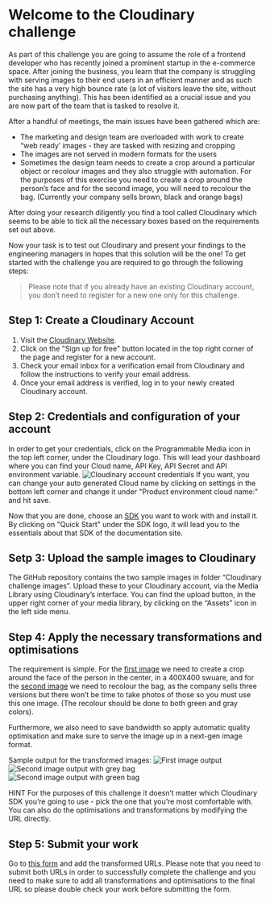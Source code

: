 # Welcome to the Cloudinary challenge

As part of this challenge you are going to assume the role of a frontend developer who has recently joined a prominent startup in the e-commerce space. After joining the business, you learn that the company is struggling with serving images to their end users in an efficient manner and as such the site has a very high bounce rate (a lot of visitors leave the site, without purchasing anything). This has been identified as a crucial issue and you are now part of the team that is tasked to resolve it.

After a handful of meetings, the main issues have been gathered which are:

- The marketing and design team are overloaded with work to create “web ready’ images - they are tasked with resizing and cropping
- The images are not served in modern formats for the users
- Sometimes the design team needs to create a crop around a particular object or recolour images and they also struggle with automation. For the purposes of this exercise you need to create a crop around the person’s face and for the second image, you will need to recolour the bag. (Currently your company sells brown, black and orange bags)


After doing your research diligently you find a tool called Cloudinary which seems to be able to tick all the necessary boxes based on the requirements set out above.

Now your task is to test out Cloudinary and present your findings to the engineering managers in hopes that this solution will be the one! 
To get started with the challenge you are required to go through the following steps:

> Please note that if you already have an existing Cloudinary account, you don’t need to register for a new one only for this challenge.


## Step 1: Create a Cloudinary Account

1. Visit the [Cloudinary Website](https://cloudinary.com).
2. Click on the "Sign up for free" button located in the top right corner of the page and register for a new account.
3. Check your email inbox for a verification email from Cloudinary and follow the instructions to verify your email address.
4. Once your email address is verified, log in to your newly created Cloudinary account.


## Step 2: Credentials and configuration of your account

In order to get your credentials, click on the Programmable Media icon in the top left corner, under the Cloudinary logo.
This will lead your dashboard where you can find your Cloud name, API Key, API Secret and API environment variable. 
![Cloudinary account credentials](https://cloudinary-res.cloudinary.com/image/upload/bo_1px_solid_gray/f_auto/q_auto/dpr_2,w_650/docs/prod_env_credentials.png)
If you want, you can change your auto generated Cloud name by clicking on settings in the bottom left corner and change it under "Product environment cloud name:" and hit save.

Now that you are done, choose an [SDK](https://cloudinary.com/documentation/cloudinary_sdks) you want to work with and install it. By clicking on "Quick Start" under the SDK logo, it will lead you to the essentials about that SDK of the documentation site.

## Setp 3: Upload the sample images to Cloudinary

The GitHub repository contains the two sample images in folder “Cloudinary challenge images”. Upload these to your Cloudinary account, via the Media Library using Cloudinary’s interface. You can find the upload button, in the upper right corner of your media library, by clicking on the “Assets” icon in the left side menu.

## Step 4: Apply the necessary transformations and optimisations

The requirement is simple. For the [first image](https://images.unsplash.com/photo-1495366691023-cc4eadcc2d7e?w=900&auto=format&fit=crop&q=60&ixlib=rb-4.0.3&ixid=M3wxMjA3fDB8MHxzZWFyY2h8OTF8fHBlcnNvbnxlbnwwfHwwfHx8MA%3D%3D) we need to create a crop around the face of the person in the center, in a 400X400 swuare, and for the [second image](https://images.unsplash.com/photo-1610152564587-03771716da38?w=900&auto=format&fit=crop&q=60&ixlib=rb-4.0.3&ixid=M3wxMjA3fDB8MHxzZWFyY2h8NHx8d29tYW4lMjB3aXRoJTIwYmFnfGVufDB8fDB8fHww) we need to recolour the bag, as the company sells three versions but there won’t be time to take photos of those so you must use this one image. (The recolour should be done to both green and gray colors). 
 
Furthermore, we also need to save bandwidth so apply automatic quality optimisation and make sure to serve the image up in a next-gen image format.

Sample output for the transformed images:
![First image output](https://res.cloudinary.com/balazs/image/upload/v1713441346/Cloudinary%20Challenge/photo-1495366691023-cc4eadcc2d7e_eolq2v_rzaekf.webp)
![Second image output with grey bag](https://res.cloudinary.com/balazs/image/upload/v1713441347/Cloudinary%20Challenge/gabrielle-henderson-IuGQoHIp8LY-unsplash_xv4jr3_iyq7a6.jpg)
![Second image output with green bag](https://res.cloudinary.com/balazs/image/upload/v1713441346/Cloudinary%20Challenge/gabrielle-henderson-IuGQoHIp8LY-unsplash_xv4jr3-2_dppbes.jpg)


HINT
For the purposes of this challenge it doesn’t matter which Cloudinary SDK you’re going to use - pick the one that you’re most comfortable with. You can also do the optimisations and transformations by modifying the URL directly.

## Step 5: Submit your work

Go to [this form](https://forms.gle/XAJEgTvKL4tjKh9w8) and add the transformed URLs.
Please note that you need to submit both URLs in order to successfully complete the challenge and you need to make sure to add all transformations and optimisations to the final URL so please double check your work before submitting the form.



